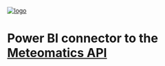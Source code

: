[![logo](https://www.meteomatics.com/wp-content/uploads/2019/01/meteomatics-logo_trans_sm-1.png)](http://www.meteomatics.com "Meteomatics - Your Experts in Weather Data Processing")

Power BI connector to the [Meteomatics API](http://api.meteomatics.com/Overview.html "Documentation Overwiev")
===================================================================================
